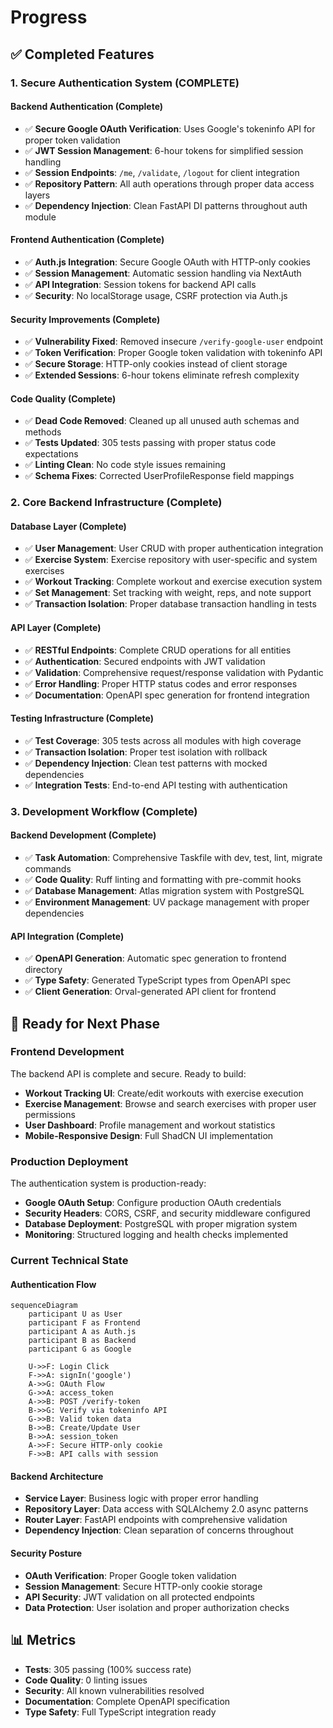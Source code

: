 # Progress

## ✅ Completed Features

### **1. Secure Authentication System (COMPLETE)**

#### **Backend Authentication (Complete)**
- ✅ **Secure Google OAuth Verification**: Uses Google's tokeninfo API for proper token validation
- ✅ **JWT Session Management**: 6-hour tokens for simplified session handling
- ✅ **Session Endpoints**: `/me`, `/validate`, `/logout` for client integration
- ✅ **Repository Pattern**: All auth operations through proper data access layers
- ✅ **Dependency Injection**: Clean FastAPI DI patterns throughout auth module

#### **Frontend Authentication (Complete)**
- ✅ **Auth.js Integration**: Secure Google OAuth with HTTP-only cookies
- ✅ **Session Management**: Automatic session handling via NextAuth
- ✅ **API Integration**: Session tokens for backend API calls
- ✅ **Security**: No localStorage usage, CSRF protection via Auth.js

#### **Security Improvements (Complete)**
- ✅ **Vulnerability Fixed**: Removed insecure `/verify-google-user` endpoint
- ✅ **Token Verification**: Proper Google token validation with tokeninfo API
- ✅ **Secure Storage**: HTTP-only cookies instead of client storage
- ✅ **Extended Sessions**: 6-hour tokens eliminate refresh complexity

#### **Code Quality (Complete)**
- ✅ **Dead Code Removed**: Cleaned up all unused auth schemas and methods
- ✅ **Tests Updated**: 305 tests passing with proper status code expectations
- ✅ **Linting Clean**: No code style issues remaining
- ✅ **Schema Fixes**: Corrected UserProfileResponse field mappings

### **2. Core Backend Infrastructure (Complete)**

#### **Database Layer (Complete)**
- ✅ **User Management**: User CRUD with proper authentication integration
- ✅ **Exercise System**: Exercise repository with user-specific and system exercises
- ✅ **Workout Tracking**: Complete workout and exercise execution system
- ✅ **Set Management**: Set tracking with weight, reps, and note support
- ✅ **Transaction Isolation**: Proper database transaction handling in tests

#### **API Layer (Complete)**
- ✅ **RESTful Endpoints**: Complete CRUD operations for all entities
- ✅ **Authentication**: Secured endpoints with JWT validation
- ✅ **Validation**: Comprehensive request/response validation with Pydantic
- ✅ **Error Handling**: Proper HTTP status codes and error responses
- ✅ **Documentation**: OpenAPI spec generation for frontend integration

#### **Testing Infrastructure (Complete)**
- ✅ **Test Coverage**: 305 tests across all modules with high coverage
- ✅ **Transaction Isolation**: Proper test isolation with rollback
- ✅ **Dependency Injection**: Clean test patterns with mocked dependencies
- ✅ **Integration Tests**: End-to-end API testing with authentication

### **3. Development Workflow (Complete)**

#### **Backend Development (Complete)**
- ✅ **Task Automation**: Comprehensive Taskfile with dev, test, lint, migrate commands
- ✅ **Code Quality**: Ruff linting and formatting with pre-commit hooks
- ✅ **Database Management**: Atlas migration system with PostgreSQL
- ✅ **Environment Management**: UV package management with proper dependencies

#### **API Integration (Complete)**
- ✅ **OpenAPI Generation**: Automatic spec generation to frontend directory
- ✅ **Type Safety**: Generated TypeScript types from OpenAPI spec
- ✅ **Client Generation**: Orval-generated API client for frontend

## 🚀 Ready for Next Phase

### **Frontend Development**
The backend API is complete and secure. Ready to build:
- **Workout Tracking UI**: Create/edit workouts with exercise execution
- **Exercise Management**: Browse and search exercises with proper user permissions
- **User Dashboard**: Profile management and workout statistics
- **Mobile-Responsive Design**: Full ShadCN UI implementation

### **Production Deployment**
The authentication system is production-ready:
- **Google OAuth Setup**: Configure production OAuth credentials
- **Security Headers**: CORS, CSRF, and security middleware configured
- **Database Deployment**: PostgreSQL with proper migration system
- **Monitoring**: Structured logging and health checks implemented

### **Current Technical State**

#### **Authentication Flow**
```mermaid
sequenceDiagram
    participant U as User
    participant F as Frontend
    participant A as Auth.js
    participant B as Backend
    participant G as Google

    U->>F: Login Click
    F->>A: signIn('google')
    A->>G: OAuth Flow
    G->>A: access_token
    A->>B: POST /verify-token
    B->>G: Verify via tokeninfo API
    G->>B: Valid token data
    B->>B: Create/Update User
    B->>A: session_token
    A->>F: Secure HTTP-only cookie
    F->>B: API calls with session
```

#### **Backend Architecture**
- **Service Layer**: Business logic with proper error handling
- **Repository Layer**: Data access with SQLAlchemy 2.0 async patterns
- **Router Layer**: FastAPI endpoints with comprehensive validation
- **Dependency Injection**: Clean separation of concerns throughout

#### **Security Posture**
- **OAuth Verification**: Proper Google token validation
- **Session Management**: Secure HTTP-only cookie storage
- **API Security**: JWT validation on all protected endpoints
- **Data Protection**: User isolation and proper authorization checks

## 📊 Metrics
- **Tests**: 305 passing (100% success rate)
- **Code Quality**: 0 linting issues
- **Security**: All known vulnerabilities resolved
- **Documentation**: Complete OpenAPI specification
- **Type Safety**: Full TypeScript integration ready

